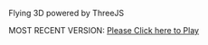 Flying 3D powered by ThreeJS

MOST RECENT VERSION: [Please Click here to Play](https://rawcdn.githack.com/alperenbutun/Flying-3d/150500a/index.html)

